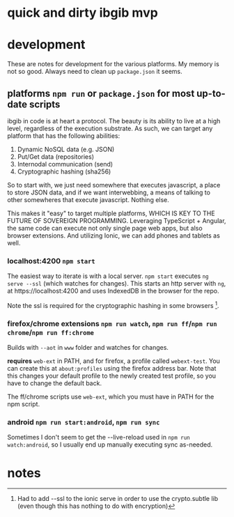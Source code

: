 # quick and dirty ibgib mvp

# development

These are notes for development for the various platforms. My memory is not so good.
Always need to clean up `package.json` it seems.

## platforms `npm run` or `package.json` for most up-to-date scripts

ibgib in code is at heart a protocol. The beauty is its ability to live at a high level,
regardless of the execution substrate. As such, we can target any platform that has the following
abilities:

1. Dynamic NoSQL data (e.g. JSON)
2. Put/Get data (repositories)
3. Internodal communication (send)
4. Cryptographic hashing (sha256)

So to start with, we just need somewhere that executes javascript,
a place to store JSON data, and if we want interwebbing, a means of talking to other
somewheres that execute javascript. Nothing else.

This makes it "easy" to target multiple platforms, WHICH IS KEY TO THE FUTURE OF
SOVEREIGN PROGRAMMING.
Leveraging TypeScript + Angular, the same code can execute not only
single page web apps, but also browser extensions. And utilizing Ionic, we
can add phones and tablets as well.

### localhost:4200 `npm start`

The easiest way to iterate is with a local server. `npm start` executes `ng serve --ssl` (which
watches for changes).
This starts an http server with `ng`, at https://localhost:4200 and uses
IndexedDB in the browser for the repo.

Note the ssl is required for the cryptographic hashing in some browsers [^1].

### firefox/chrome extensions `npm run watch`, `npm run ff`/`npm run chrome`/`npm run ff:chrome`

Builds with `--aot` in `www` folder and watches for changes.

**requires** `web-ext` in PATH, and for firefox, a profile called `webext-test`. You can create this at `about:profiles` using the firefox address bar. Note that this changes your default profile to the newly created test profile, so you have to change the default back.

The ff/chrome scripts use `web-ext`, which you must have in PATH for the npm script.

### android `npm run start:android`, `npm run sync`

Sometimes I don't seem to get the --live-reload used in `npm run watch:android`,
so I usually end up manually executing sync as-needed.

# notes

[^1]: Had to add --ssl to the ionic serve in order to use the crypto.subtle lib (even though this has nothing to do with encryption)